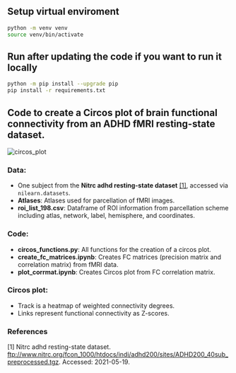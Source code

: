 ## Setup virtual enviroment
```bash
python -m venv venv
source venv/bin/activate
```

## Run after updating the code if you want to run it locally
```bash
python -m pip install --upgrade pip
pip install -r requirements.txt
```

## Code to create a Circos plot of brain functional connectivity from an ADHD fMRI resting-state dataset.

![circos_plot](https://github.com/DoraBeslic/Brain-Connectivity-Viz/assets/122387780/c57ef3d0-87b2-4926-9f03-46e9d203cca5)

### Data: 
- One subject from the **Nitrc adhd resting-state dataset** [[1]](#1), accessed via `nilearn.datasets`.
- **Atlases**: Atlases used for parcellation of fMRI images.
- **roi_list_198.csv**: Dataframe of ROI information from parcellation scheme including atlas, network, label, hemisphere, and coordinates. 

### Code:
- **circos_functions.py**: All functions for the creation of a circos plot.
- **create_fc_matrices.ipynb**: Creates FC matrices (precision matrix and correlation matrix) from fMRI data.
- **plot_corrmat.ipynb**: Creates Circos plot from FC correlation matrix.

### Circos plot:
- Track is a heatmap of weighted connectivity degrees.
- Links represent functional connectivity as Z-scores.

### References
<a id="1">[1]</a>
Nitrc adhd resting-state dataset. ftp://www.nitrc.org/fcon_1000/htdocs/indi/adhd200/sites/ADHD200_40sub_preprocessed.tgz. Accessed: 2021-05-19.


